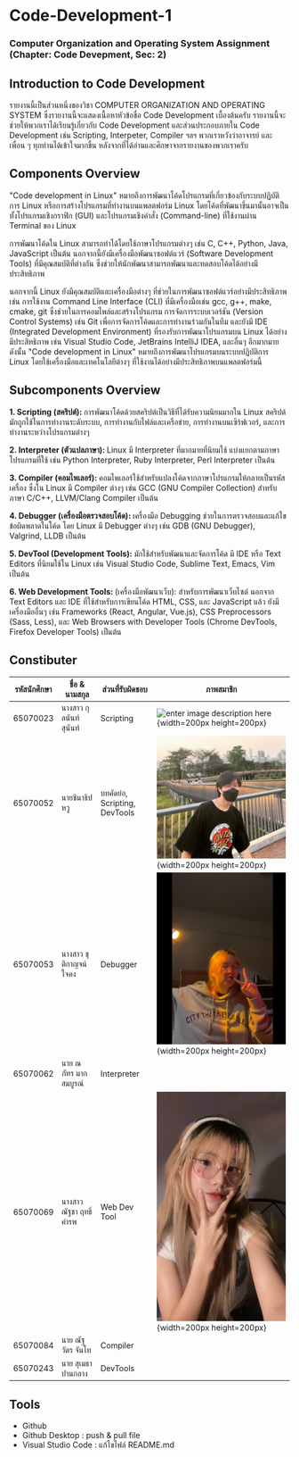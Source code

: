 # Code-Development-1 #
### Computer Organization and Operating System Assignment (Chapter: Code Devepment, Sec: 2) ###

## Introduction to Code Development ##
รายงานนี้เป็นส่วนหนึ่งของวิชา COMPUTER ORGANIZATION AND OPERATING SYSTEM ซึ่งรายงานนี้จะแสดงเนื้อหาหัวข้อชื่อ Code Development เบื้องต้นครับ
รายงานนี้จะช่วยให้พวกเราได้เรียนรู้เกี่ยวกับ Code Development และส่วนประกอบภายใน Code Development เช่น Scripting, Interpeter, Compiler ฯลฯ
พวกเราหวังว่าอาจารย์ และ เพื่อน ๆ ทุกท่านได้เข้าใจมากขึ้น หลังจากที่ได้อ่านและศึกษาจากรายงานของพวกเราครับ

## Components Overview ##
"Code development in Linux" หมายถึงการพัฒนาโค้ดโปรแกรมที่เกี่ยวข้องกับระบบปฏิบัติการ Linux หรือการสร้างโปรแกรมที่ทำงานบนแพลตฟอร์ม Linux โดยโค้ดที่พัฒนาขึ้นมานั้นอาจเป็นทั้งโปรแกรมเชิงกราฟิก (GUI) และโปรแกรมเชิงคำสั่ง (Command-line) ที่ใช้งานผ่าน Terminal ของ Linux <br>

การพัฒนาโค้ดใน Linux สามารถทำได้โดยใช้ภาษาโปรแกรมต่างๆ เช่น C, C++, Python, Java, JavaScript เป็นต้น นอกจากนี้ยังมีเครื่องมือพัฒนาซอฟต์แวร์ (Software Development Tools) ที่มีคุณสมบัติที่ต่างกัน ซึ่งช่วยให้นักพัฒนาสามารถพัฒนาและทดสอบโค้ดได้อย่างมีประสิทธิภาพ <br>

นอกจากนี้ Linux ยังมีคุณสมบัติและเครื่องมือต่างๆ ที่ช่วยในการพัฒนาซอฟต์แวร์อย่างมีประสิทธิภาพ เช่น การใช้งาน Command Line Interface (CLI) ที่มีเครื่องมือเช่น gcc, g++, make, cmake, git ซึ่งช่วยในการคอมไพล์และสร้างโปรแกรม การจัดการระบบเวอร์ชัน (Version Control Systems) เช่น Git เพื่อการจัดการโค้ดและการทำงานร่วมกันในทีม และยังมี IDE (Integrated Development Environment) ที่รองรับการพัฒนาโปรแกรมบน Linux ได้อย่างมีประสิทธิภาพ เช่น Visual Studio Code, JetBrains IntelliJ IDEA, และอื่นๆ อีกมากมาย<br>
ดังนั้น "Code development in Linux" หมายถึงการพัฒนาโปรแกรมบนระบบปฏิบัติการ Linux โดยใช้เครื่องมือและเทคโนโลยีต่างๆ ที่ใช้งานได้อย่างมีประสิทธิภาพบนแพลตฟอร์มนี้

## Subcomponents Overview ##
<p>
  <b>1. Scripting (สคริปต์): </b> การพัฒนาโค้ดด้วยสคริปต์เป็นวิธีที่ได้รับความนิยมมากใน Linux สคริปต์มักถูกใช้ในการทำงานระดับระบบ, การทำงานกับไฟล์และเครือข่าย, การทำงานบนเซิร์ฟเวอร์, และการทำงานระหว่างโปรแกรมต่างๆ
</p>
<p>
  <b>2. Interpreter (ตัวแปลภาษา): </b> Linux มี Interpreter ที่มากมายที่นิยมใช้ แบ่งแยกตามภาษาโปรแกรมที่ใช้ เช่น Python Interpreter, Ruby Interpreter, Perl Interpreter เป็นต้น
</p>
<p>
  <b>3. Compiler (คอมไพเลอร์): </b> คอมไพเลอร์ใช้สำหรับแปลงโค้ดจากภาษาโปรแกรมให้กลายเป็นรหัสเครื่อง ซึ่งใน Linux มี Compiler ต่างๆ เช่น GCC (GNU Compiler Collection) สำหรับภาษา C/C++, LLVM/Clang Compiler เป็นต้น
</p>
<p>
  <b>4. Debugger (เครื่องมือตรวจสอบโค้ด): </b> เครื่องมือ Debugging ช่วยในการตรวจสอบและแก้ไขข้อผิดพลาดในโค้ด โดย Linux มี Debugger ต่างๆ เช่น GDB (GNU Debugger), Valgrind, LLDB เป็นต้น
</p>
<p>
  <b>5. DevTool (Development Tools): </b> มักใช้สำหรับพัฒนาและจัดการโค้ด มี IDE หรือ Text Editors ที่นิยมใช้ใน Linux เช่น Visual Studio Code, Sublime Text, Emacs, Vim เป็นต้น
</p>
<p>
  <b>6. Web Development Tools: </b> (เครื่องมือพัฒนาเว็บ): สำหรับการพัฒนาเว็บไซต์ นอกจาก Text Editors และ IDE ที่ใช้สำหรับการเขียนโค้ด HTML, CSS, และ JavaScript แล้ว ยังมีเครื่องมืออื่นๆ เช่น Frameworks (React, Angular, Vue.js), CSS Preprocessors (Sass, Less), และ Web Browsers with Developer Tools (Chrome DevTools, Firefox Developer Tools) เป็นต้น
</p>

## Constibuter ##
รหัสนักศึกษา | ชื่อ & นามสกุล | ส่วนที่รับผิดชอบ | ภาพสมาชิก
-------- | -------------------- | ------------ | ----------
65070023 |  นางสาว กุลนันท์ สุนันท์	 | Scripting      | ![enter image description here](https://scontent.fbkk24-1.fna.fbcdn.net/v/t39.30808-6/266638409_1228894410854081_1043128965625057160_n.jpg?_nc_cat=110&ccb=1-7&_nc_sid=efb6e6&_nc_eui2=AeEJXIXx_R0-Q_eqdTOw4QIffUc61bIZlpt9RzrVshmWm4dBcxfclFq3vAnnlKENqDjgVUzz3tuQ0UwFgZ1vhhVN&_nc_ohc=on7-Yo0g--gAX_EU-i2&_nc_ht=scontent.fbkk24-1.fna&oh=00_AfAdh2nx23NkqiJbqdrf1VJ6JFmYXZh-VqSH8W-BRxeDHA&oe=65CA9F33){width=200px height=200px} |
65070052 | นายชินาธิป หวู | บทคัดย่อ, Scripting, DevTools | ![alt text](https://github.com/Chinjuku/Code-Development-1/blob/main/image/chinjung.png){width=200px height=200px}
65070053 |	นางสาว ชุติกาญจน์  ใจคง |	Debugger  | ![alt text](https://github.com/Chinjuku/Code-Development-1/blob/main/image/chaaim.png){width=200px height=200px}
65070062 |	นาย ณภัทร  มากสมบูรณ์	| Interpreter   |
65070069 |	นางสาว ณัฐชา  ฤทธิ์คำรพ	| Web Dev Tool | ![alt text](https://github.com/Chinjuku/Code-Development-1/blob/main/image/bambam.jpg){width=200px height=200px}
65070084 |	นาย ณัฐวัตร  จันโท	    | Compiler   |
65070243 |	นาย สุเมธา  ปานกลาง    | DevTools   |

## Tools
- Github
- Github Desktop : push & pull file
- Visual Studio Code : แก้ไขไฟล์ README.md


